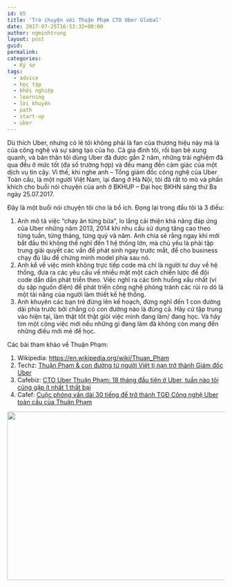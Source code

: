 ```yaml
---
id: 65
title: 'Trò chuyện với Thuận Phạm CTO Uber Global'
date: 2017-07-25T16:53:32+00:00
author: ngminhtrung
layout: post
guid: 
permalink:
categories:
  - Ký sự
tags:
  - advice
  - học tập
  - khởi nghiệp
  - learning
  - lời khuyên
  - path
  - start-up
  - uber
---
```

Dù thích Uber, nhưng có lẽ tôi không phải là fan của thương hiệu này mà là của công nghệ và sự sáng tạo của họ. Cả gia đình tôi, rồi bạn bè xung quanh, và bản thân tôi dùng Uber đã được gần 2 năm, những trải nghiệm đã qua đều ở mức tốt (đa số trường hợp) và đều mang đến cảm giác của một dịch vụ tin cậy. Vì thế, khi nghe anh &#8211; Tổng giám đốc công nghệ của Uber Toàn cầu, là một người Việt Nam, lại đang ở Hà Nội, tôi đã rất tò mò và phấn khích cho buổi nói chuyện của anh ở BKHUP &#8211; Đại học BKHN sáng thứ Ba ngày 25.07.2017.

Đây là một buổi nói chuyện tôi cho là bổ ích. Đọng lại trong đầu tôi là 3 điều:

  1. Anh mô tả việc &#8220;chạy ăn từng bữa&#8221;, lo lắng cải thiện khả năng đáp ứng của Uber những năm 2013, 2014 khi nhu cầu sử dụng tăng cao theo từng tuần, từng tháng, từng quý và năm. Anh chia sẻ rằng ngay khi mới bắt đầu thì không thể nghĩ đến 1 hệ thống lớn, mà chủ yếu là phải tập trung giải quyết các vấn đề phát sinh ngay trước mắt, để cho business chạy đủ lâu để chứng minh model phía sau nó.
  2. Anh kể về việc mình không trực tiếp code mà chỉ là người tư duy về hệ thống, đưa ra các yêu cầu về nhiều mặt một cách chiến lược để đội code dần dần phát triển theo. Việc nghĩ ra các tình huống xấu nhất (ví dụ sập nguồn điện) để phát triển công nghệ phòng tránh các rủi ro dó là một tài năng của người làm thiết kế hệ thống.
  3. Anh khuyên các bạn trẻ đừng lên kế hoạch, đừng nghĩ đến 1 con đường dài phía trước bởi chẳng có con đường nào là đúng cả. Hãy cứ tập trung vào hiện tại, làm thật tốt thật giỏi việc mình đang làm/ đang học. Và hãy tìm một công việc mới nếu những gì đang làm đã không còn mang đến những điều mới mẻ để học.

Các bài tham khảo về Thuận Phạm:

  1. Wikipedia: <https://en.wikipedia.org/wiki/Thuan_Pham>
  2. Techz: [Thuận Phạm & con đường từ người Việt tị nạn trở thành Giám đốc Uber](http://www.techz.vn/thuan-pham-con-duong-tu-nguoi-viet-ti-nan-tro-thanh-giam-doc-uber-ylt47103.html)
  3. Cafebiz: [CTO Uber Thuận Phạm: 18 tháng đầu tiên ở Uber, tuần nào tôi cũng gặp ít nhất 1 thất bại](http://cafebiz.vn/cto-uber-thuan-pham-18-thang-dau-tien-o-uber-tuan-nao-toi-cung-gap-it-nhat-1-that-bai-20170725162638783.chn)
  4. Cafef: [Cuộc phỏng vấn dài 30 tiếng để trở thành TGĐ Công nghệ Uber toàn cầu của Thuận Phạm](http://cafef.vn/cuoc-phong-van-dai-30-tieng-de-tro-thanh-tgd-cong-nghe-uber-toan-cau-cua-thuan-pham-20170725141310158.chn)

<img class="alignnone wp-image-67" src="http://travisnguyen.net/wp-content/uploads/2017/07/20170725_091733_RichtoneHDR-01-300x200.jpeg" alt="" width="585" height="390" srcset="http://travisnguyen.net/wp-content/uploads/2017/07/20170725_091733_RichtoneHDR-01-300x200.jpeg 300w, http://travisnguyen.net/wp-content/uploads/2017/07/20170725_091733_RichtoneHDR-01-768x512.jpeg 768w, http://travisnguyen.net/wp-content/uploads/2017/07/20170725_091733_RichtoneHDR-01-1024x683.jpeg 1024w" sizes="(max-width: 585px) 85vw, 585px" />